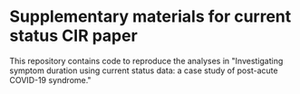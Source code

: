# Supplementary materials for current status CIR paper

This repository contains code to reproduce the analyses in "Investigating symptom duration using current status data: a case study of post-acute COVID-19 syndrome."
